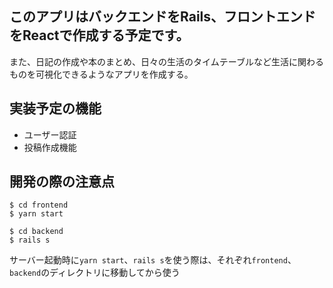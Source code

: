 ## このアプリはバックエンドをRails、フロントエンドをReactで作成する予定です。

また、日記の作成や本のまとめ、日々の生活のタイムテーブルなど生活に関わるものを可視化できるようなアプリを作成する。

## 実装予定の機能

- ユーザー認証
- 投稿作成機能

## 開発の際の注意点

```
$ cd frontend
$ yarn start
```

```
$ cd backend
$ rails s
```

サーバー起動時に`yarn start`、`rails s`を使う際は、それぞれ`frontend`、`backend`のディレクトリに移動してから使う
